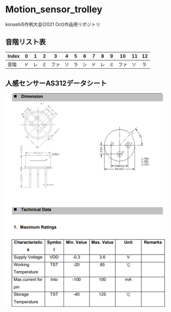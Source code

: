 # Motion_sensor_trolley
konashi5作例大会(2021 Oct)作品用リポジトリ
## 音階リスト表
|Index|  0 |  1 |  2 |  3 |  4 |  5 |  6 |  7 |  8 |  9 | 10 | 11 | 12 |
|-----|----|----|----|----|----|----|----|----|----|----|----|----|----|
|音階 |  ド|  レ|  ミ|ファ|  ソ|  ラ|  シ|  ド|  レ|  ミ|ファ|  ソ|  ラ|
## 人感センサーAS312データシート
![node](/images/AS312.png)
